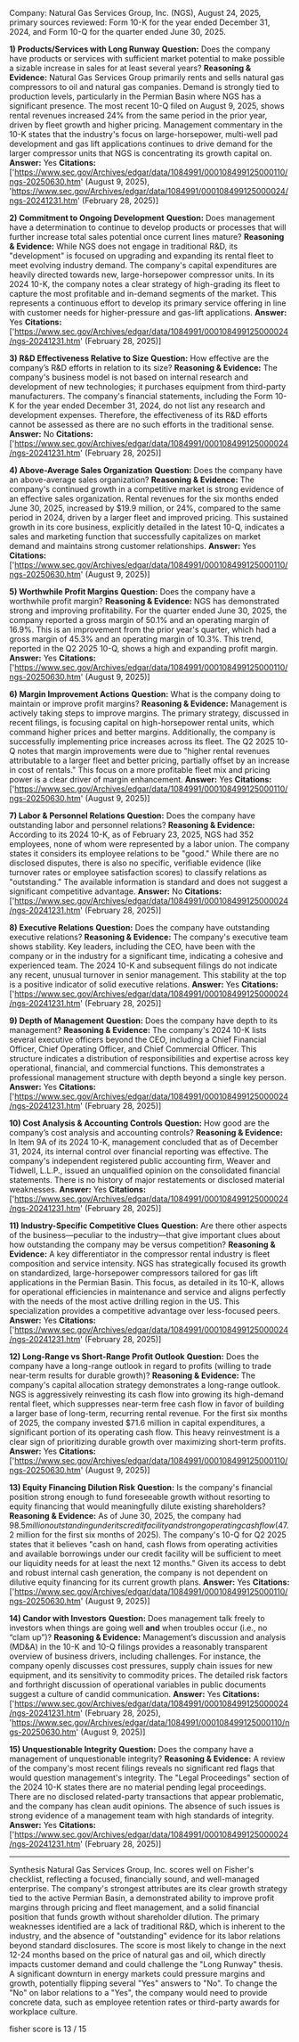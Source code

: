 Company: Natural Gas Services Group, Inc. (NGS), August 24, 2025, primary sources reviewed: Form 10-K for the year ended December 31, 2024, and Form 10-Q for the quarter ended June 30, 2025.

**1) Products/Services with Long Runway**
**Question:** Does the company have products or services with sufficient market potential to make possible a sizable increase in sales for at least several years?
**Reasoning & Evidence:** Natural Gas Services Group primarily rents and sells natural gas compressors to oil and natural gas companies. Demand is strongly tied to production levels, particularly in the Permian Basin where NGS has a significant presence. The most recent 10-Q filed on August 9, 2025, shows rental revenues increased 24% from the same period in the prior year, driven by fleet growth and higher pricing. Management commentary in the 10-K states that the industry's focus on large-horsepower, multi-well pad development and gas lift applications continues to drive demand for the larger compressor units that NGS is concentrating its growth capital on.
**Answer:** Yes
**Citations:** ['https://www.sec.gov/Archives/edgar/data/1084991/000108499125000110/ngs-20250630.htm' (August 9, 2025), 'https://www.sec.gov/Archives/edgar/data/1084991/000108499125000024/ngs-20241231.htm' (February 28, 2025)]

**2) Commitment to Ongoing Development**
**Question:** Does management have a determination to continue to develop products or processes that will further increase total sales potential once current lines mature?
**Reasoning & Evidence:** While NGS does not engage in traditional R&D, its "development" is focused on upgrading and expanding its rental fleet to meet evolving industry demand. The company's capital expenditures are heavily directed towards new, large-horsepower compressor units. In its 2024 10-K, the company notes a clear strategy of high-grading its fleet to capture the most profitable and in-demand segments of the market. This represents a continuous effort to develop its primary service offering in line with customer needs for higher-pressure and gas-lift applications.
**Answer:** Yes
**Citations:** ['https://www.sec.gov/Archives/edgar/data/1084991/000108499125000024/ngs-20241231.htm' (February 28, 2025)]

**3) R&D Effectiveness Relative to Size**
**Question:** How effective are the company’s R&D efforts in relation to its size?
**Reasoning & Evidence:** The company's business model is not based on internal research and development of new technologies; it purchases equipment from third-party manufacturers. The company's financial statements, including the Form 10-K for the year ended December 31, 2024, do not list any research and development expenses. Therefore, the effectiveness of its R&D efforts cannot be assessed as there are no such efforts in the traditional sense.
**Answer:** No
**Citations:** ['https://www.sec.gov/Archives/edgar/data/1084991/000108499125000024/ngs-20241231.htm' (February 28, 2025)]

**4) Above-Average Sales Organization**
**Question:** Does the company have an above-average sales organization?
**Reasoning & Evidence:** The company's continued growth in a competitive market is strong evidence of an effective sales organization. Rental revenues for the six months ended June 30, 2025, increased by $19.9 million, or 24%, compared to the same period in 2024, driven by a larger fleet and improved pricing. This sustained growth in its core business, explicitly detailed in the latest 10-Q, indicates a sales and marketing function that successfully capitalizes on market demand and maintains strong customer relationships.
**Answer:** Yes
**Citations:** ['https://www.sec.gov/Archives/edgar/data/1084991/000108499125000110/ngs-20250630.htm' (August 9, 2025)]

**5) Worthwhile Profit Margins**
**Question:** Does the company have a worthwhile profit margin?
**Reasoning & Evidence:** NGS has demonstrated strong and improving profitability. For the quarter ended June 30, 2025, the company reported a gross margin of 50.1% and an operating margin of 16.9%. This is an improvement from the prior year's quarter, which had a gross margin of 45.3% and an operating margin of 10.3%. This trend, reported in the Q2 2025 10-Q, shows a high and expanding profit margin.
**Answer:** Yes
**Citations:** ['https://www.sec.gov/Archives/edgar/data/1084991/000108499125000110/ngs-20250630.htm' (August 9, 2025)]

**6) Margin Improvement Actions**
**Question:** What is the company doing to maintain or improve profit margins?
**Reasoning & Evidence:** Management is actively taking steps to improve margins. The primary strategy, discussed in recent filings, is focusing capital on high-horsepower rental units, which command higher prices and better margins. Additionally, the company is successfully implementing price increases across its fleet. The Q2 2025 10-Q notes that margin improvements were due to "higher rental revenues attributable to a larger fleet and better pricing, partially offset by an increase in cost of rentals." This focus on a more profitable fleet mix and pricing power is a clear driver of margin enhancement.
**Answer:** Yes
**Citations:** ['https://www.sec.gov/Archives/edgar/data/1084991/000108499125000110/ngs-20250630.htm' (August 9, 2025)]

**7) Labor & Personnel Relations**
**Question:** Does the company have outstanding labor and personnel relations?
**Reasoning & Evidence:** According to its 2024 10-K, as of February 23, 2025, NGS had 352 employees, none of whom were represented by a labor union. The company states it considers its employee relations to be "good." While there are no disclosed disputes, there is also no specific, verifiable evidence (like turnover rates or employee satisfaction scores) to classify relations as "outstanding." The available information is standard and does not suggest a significant competitive advantage.
**Answer:** No
**Citations:** ['https://www.sec.gov/Archives/edgar/data/1084991/000108499125000024/ngs-20241231.htm' (February 28, 2025)]

**8) Executive Relations**
**Question:** Does the company have outstanding executive relations?
**Reasoning & Evidence:** The company's executive team shows stability. Key leaders, including the CEO, have been with the company or in the industry for a significant time, indicating a cohesive and experienced team. The 2024 10-K and subsequent filings do not indicate any recent, unusual turnover in senior management. This stability at the top is a positive indicator of solid executive relations.
**Answer:** Yes
**Citations:** ['https://www.sec.gov/Archives/edgar/data/1084991/000108499125000024/ngs-20241231.htm' (February 28, 2025)]

**9) Depth of Management**
**Question:** Does the company have depth to its management?
**Reasoning & Evidence:** The company's 2024 10-K lists several executive officers beyond the CEO, including a Chief Financial Officer, Chief Operating Officer, and Chief Commercial Officer. This structure indicates a distribution of responsibilities and expertise across key operational, financial, and commercial functions. This demonstrates a professional management structure with depth beyond a single key person.
**Answer:** Yes
**Citations:** ['https://www.sec.gov/Archives/edgar/data/1084991/000108499125000024/ngs-20241231.htm' (February 28, 2025)]

**10) Cost Analysis & Accounting Controls**
**Question:** How good are the company’s cost analysis and accounting controls?
**Reasoning & Evidence:** In Item 9A of its 2024 10-K, management concluded that as of December 31, 2024, its internal control over financial reporting was effective. The company's independent registered public accounting firm, Weaver and Tidwell, L.L.P., issued an unqualified opinion on the consolidated financial statements. There is no history of major restatements or disclosed material weaknesses.
**Answer:** Yes
**Citations:** ['https://www.sec.gov/Archives/edgar/data/1084991/000108499125000024/ngs-20241231.htm' (February 28, 2025)]

**11) Industry-Specific Competitive Clues**
**Question:** Are there other aspects of the business—peculiar to the industry—that give important clues about how outstanding the company may be versus competition?
**Reasoning & Evidence:** A key differentiator in the compressor rental industry is fleet composition and service intensity. NGS has strategically focused its growth on standardized, large-horsepower compressors tailored for gas lift applications in the Permian Basin. This focus, as detailed in its 10-K, allows for operational efficiencies in maintenance and service and aligns perfectly with the needs of the most active drilling region in the US. This specialization provides a competitive advantage over less-focused peers.
**Answer:** Yes
**Citations:** ['https://www.sec.gov/Archives/edgar/data/1084991/000108499125000024/ngs-20241231.htm' (February 28, 2025)]

**12) Long-Range vs Short-Range Profit Outlook**
**Question:** Does the company have a long-range outlook in regard to profits (willing to trade near-term results for durable growth)?
**Reasoning & Evidence:** The company's capital allocation strategy demonstrates a long-range outlook. NGS is aggressively reinvesting its cash flow into growing its high-demand rental fleet, which suppresses near-term free cash flow in favor of building a larger base of long-term, recurring rental revenue. For the first six months of 2025, the company invested $71.6 million in capital expenditures, a significant portion of its operating cash flow. This heavy reinvestment is a clear sign of prioritizing durable growth over maximizing short-term profits.
**Answer:** Yes
**Citations:** ['https://www.sec.gov/Archives/edgar/data/1084991/000108499125000110/ngs-20250630.htm' (August 9, 2025)]

**13) Equity Financing Dilution Risk**
**Question:** Is the company's financial position strong enough to fund foreseeable growth without resorting to equity financing that would meaningfully dilute existing shareholders?
**Reasoning & Evidence:** As of June 30, 2025, the company had $98.5 million outstanding under its credit facility and strong operating cash flow ($47.2 million for the first six months of 2025). The company's 10-Q for Q2 2025 states that it believes "cash on hand, cash flows from operating activities and available borrowings under our credit facility will be sufficient to meet our liquidity needs for at least the next 12 months." Given its access to debt and robust internal cash generation, the company is not dependent on dilutive equity financing for its current growth plans.
**Answer:** Yes
**Citations:** ['https://www.sec.gov/Archives/edgar/data/1084991/000108499125000110/ngs-20250630.htm' (August 9, 2025)]

**14) Candor with Investors**
**Question:** Does management talk freely to investors when things are going well **and** when troubles occur (i.e., no “clam up”)?
**Reasoning & Evidence:** Management’s discussion and analysis (MD&A) in the 10-K and 10-Q filings provides a reasonably transparent overview of business drivers, including challenges. For instance, the company openly discusses cost pressures, supply chain issues for new equipment, and its sensitivity to commodity prices. The detailed risk factors and forthright discussion of operational variables in public documents suggest a culture of candid communication.
**Answer:** Yes
**Citations:** ['https://www.sec.gov/Archives/edgar/data/1084991/000108499125000024/ngs-20241231.htm' (February 28, 2025), 'https://www.sec.gov/Archives/edgar/data/1084991/000108499125000110/ngs-20250630.htm' (August 9, 2025)]

**15) Unquestionable Integrity**
**Question:** Does the company have a management of unquestionable integrity?
**Reasoning & Evidence:** A review of the company's most recent filings reveals no significant red flags that would question management's integrity. The "Legal Proceedings" section of the 2024 10-K states there are no material pending legal proceedings. There are no disclosed related-party transactions that appear problematic, and the company has clean audit opinions. The absence of such issues is strong evidence of a management team with high standards of integrity.
**Answer:** Yes
**Citations:** ['https://www.sec.gov/Archives/edgar/data/1084991/000108499125000024/ngs-20241231.htm' (February 28, 2025)]

---
Synthesis
Natural Gas Services Group, Inc. scores well on Fisher's checklist, reflecting a focused, financially sound, and well-managed enterprise. The company's strongest attributes are its clear growth strategy tied to the active Permian Basin, a demonstrated ability to improve profit margins through pricing and fleet management, and a solid financial position that funds growth without shareholder dilution. The primary weaknesses identified are a lack of traditional R&D, which is inherent to the industry, and the absence of "outstanding" evidence for its labor relations beyond standard disclosures. The score is most likely to change in the next 12-24 months based on the price of natural gas and oil, which directly impacts customer demand and could challenge the "Long Runway" thesis. A significant downturn in energy markets could pressure margins and growth, potentially flipping several "Yes" answers to "No". To change the "No" on labor relations to a "Yes", the company would need to provide concrete data, such as employee retention rates or third-party awards for workplace culture.

fisher score is 13 / 15